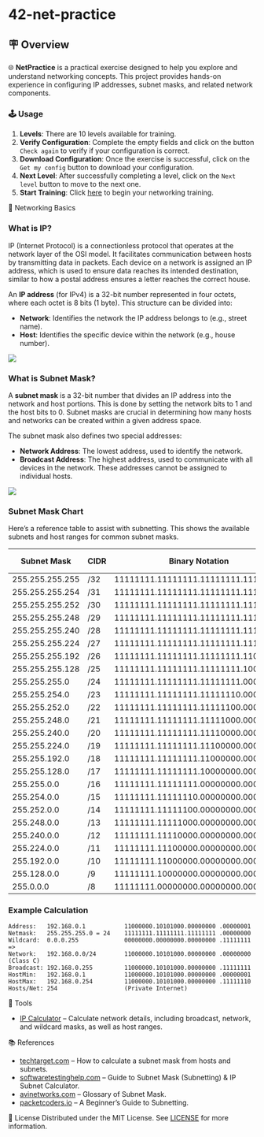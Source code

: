 # 42-net-practice

## 🪧 Overview
 🌐 **NetPractice** is a practical exercise designed to help you explore and understand networking concepts. This project provides hands-on experience in configuring IP addresses, subnet masks, and related network components.


### 🕹️ Usage
1. **Levels**: There are 10 levels available for training.
2. **Verify Configuration**: Complete the empty fields and click on the button `Check again` to verify if your configuration is correct.
3. **Download Configuration**: Once the exercise is successful, click on the `Get my config` button to download your configuration.
4. **Next Level**: After successfully completing a level, click on the `Next level` button to move to the next one.
5. **Start Training**: Click [here](https://ricardoreves.github.io/42-net-practice/) to begin your networking training.

🧠 Networking Basics

### What is IP?
IP (Internet Protocol) is a connectionless protocol that operates at the network layer of the OSI model. It facilitates communication between hosts by transmitting data in packets. Each device on a network is assigned an IP address, which is used to ensure data reaches its intended destination, similar to how a postal address ensures a letter reaches the correct house.

An **IP address** (for IPv4) is a 32-bit number represented in four octets, where each octet is 8 bits (1 byte). This structure can be divided into:
- **Network**: Identifies the network the IP address belongs to (e.g., street name).
- **Host**: Identifies the specific device within the network (e.g., house number).

![](https://miro.medium.com/v2/resize:fit:700/1*eApdgbbjRZhMVLfdywMTLg.png)

### What is Subnet Mask?
A **subnet mask** is a 32-bit number that divides an IP address into the network and host portions. This is done by setting the network bits to 1 and the host bits to 0. Subnet masks are crucial in determining how many hosts and networks can be created within a given address space.

The subnet mask also defines two special addresses:
- **Network Address**: The lowest address, used to identify the network.
- **Broadcast Address**: The highest address, used to communicate with all devices in the network.
These addresses cannot be assigned to individual hosts.

![](https://www.packetcoders.io/content/images/2019/05/image1-4.png)

### Subnet Mask Chart
Here’s a reference table to assist with subnetting. This shows the available subnets and host ranges for common subnet masks.

| Subnet Mask        | CIDR  | Binary Notation                     | Network Bits | Host Bits | Available Addresses |
|--------------------|-------|--------------------------------------|--------------|-----------|---------------------|
| 255.255.255.255    | /32   | 11111111.11111111.11111111.11111111 | 32           | 0         | 1                   |
| 255.255.255.254    | /31   | 11111111.11111111.11111111.11111110 | 31           | 1         | 2                   |
| 255.255.255.252    | /30   | 11111111.11111111.11111111.11111100 | 30           | 2         | 4                   |
| 255.255.255.248    | /29   | 11111111.11111111.11111111.11111000 | 29           | 3         | 8                   |
| 255.255.255.240    | /28   | 11111111.11111111.11111111.11110000 | 28           | 4         | 16                  |
| 255.255.255.224    | /27   | 11111111.11111111.11111111.11100000 | 27           | 5         | 32                  |
| 255.255.255.192    | /26   | 11111111.11111111.11111111.11000000 | 26           | 6         | 64                  |
| 255.255.255.128    | /25   | 11111111.11111111.11111111.10000000 | 25           | 7         | 128                 |
| 255.255.255.0      | /24   | 11111111.11111111.11111111.00000000 | 24           | 8         | 256                 |
| 255.255.254.0      | /23   | 11111111.11111111.11111110.00000000 | 23           | 9         | 512                 |
| 255.255.252.0      | /22   | 11111111.11111111.11111100.00000000 | 22           | 10        | 1024                |
| 255.255.248.0      | /21   | 11111111.11111111.11111000.00000000 | 21           | 11        | 2048                |
| 255.255.240.0      | /20   | 11111111.11111111.11110000.00000000 | 20           | 12        | 4096                |
| 255.255.224.0      | /19   | 11111111.11111111.11100000.00000000 | 19           | 13        | 8192                |
| 255.255.192.0      | /18   | 11111111.11111111.11000000.00000000 | 18           | 14        | 16384               |
| 255.255.128.0      | /17   | 11111111.11111111.10000000.00000000 | 17           | 15        | 32768               |
| 255.255.0.0        | /16   | 11111111.11111111.00000000.00000000 | 16           | 16        | 65536               |
| 255.254.0.0        | /15   | 11111111.11111110.00000000.00000000 | 15           | 17        | 131072              |
| 255.252.0.0        | /14   | 11111111.11111100.00000000.00000000 | 14           | 18        | 262144              |
| 255.248.0.0        | /13   | 11111111.11111000.00000000.00000000 | 13           | 19        | 524288              |
| 255.240.0.0        | /12   | 11111111.11110000.00000000.00000000 | 12           | 20        | 1048576             |
| 255.224.0.0        | /11   | 11111111.11100000.00000000.00000000 | 11           | 21        | 2097152             |
| 255.192.0.0        | /10   | 11111111.11000000.00000000.00000000 | 10           | 22        | 4194304             |
| 255.128.0.0        | /9    | 11111111.10000000.00000000.00000000 | 9            | 23        | 8388608             |
| 255.0.0.0          | /8    | 11111111.00000000.00000000.00000000 | 8            | 24        | 16777216            |

### Example Calculation
```
Address:   192.168.0.1           11000000.10101000.00000000 .00000001
Netmask:   255.255.255.0 = 24    11111111.11111111.11111111 .00000000
Wildcard:  0.0.0.255             00000000.00000000.00000000 .11111111
=>
Network:   192.168.0.0/24        11000000.10101000.00000000 .00000000 (Class C)
Broadcast: 192.168.0.255         11000000.10101000.00000000 .11111111
HostMin:   192.168.0.1           11000000.10101000.00000000 .00000001
HostMax:   192.168.0.254         11000000.10101000.00000000 .11111110
Hosts/Net: 254                   (Private Internet)
```

🧰 Tools
- [IP Calculator](https://jodies.de/ipcalc) – Calculate network details, including broadcast, network, and wildcard masks, as well as host ranges.

📚 References
- [techtarget.com](https://www.techtarget.com/searchnetworking/tip/IP-addressing-and-subnetting-Calculate-a-subnet-mask-using-the-hosts-formula) – How to calculate a subnet mask from hosts and subnets.
- [softwaretestinghelp.com](https://www.softwaretestinghelp.com/subnet-mask-and-network-classes/) – Guide to Subnet Mask (Subnetting) & IP Subnet Calculator.
- [avinetworks.com](https://avinetworks.com/glossary/subnet-mask/) – Glossary of Subnet Mask.
- [packetcoders.io](https://www.packetcoders.io/a-beginners-guide-to-subnetting/) – A Beginner’s Guide to Subnetting.

📝 License
Distributed under the MIT License. See [LICENSE](LICENSE) for more information.

